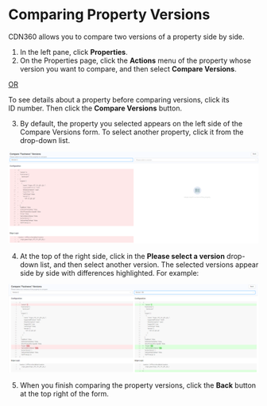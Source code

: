 <!--?xml version="1.0" encoding="utf-8"?-->

# Comparing Property Versions

CDN360 allows you to compare two versions of a property side by side.

1. In the left pane, click **Properties**.
2. On the Properties page, click the **Actions** menu of the property whose version you want to compare, and then select **Compare Versions**. <br>

<u>OR</u>

To see details about a property before comparing versions, click its ID number. Then click the **Compare Versions** button.

3. By default, the property you selected appears on the left side of the Compare Versions form. To select another property, click it from the drop-down list.

![null](<../../resources/images/Compare Versions Empty.png>)

4. At the top of the right side, click in the **Please select a version** drop-down list, and then select another version. The selected versions appear side by side with differences highlighted. For example:

![null](<../../resources/images/Compare Versions Populated.png>)

5. When you finish comparing the property versions, click the **Back** button at the top right of the form.
